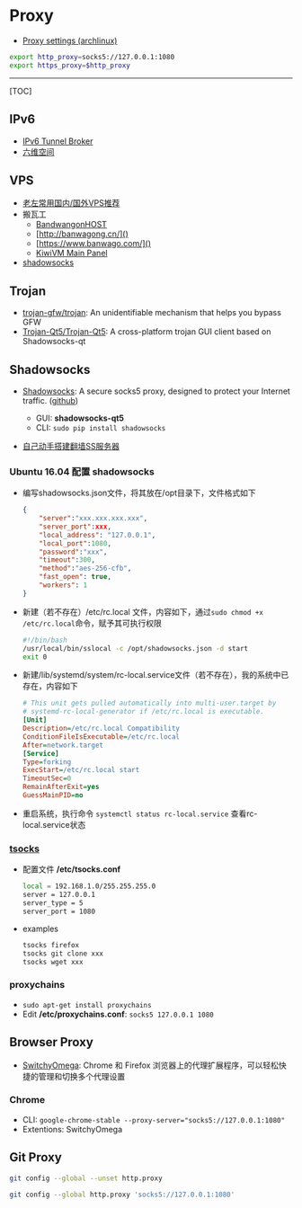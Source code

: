 # Proxy

* [Proxy settings (archlinux)](https://wiki.archlinux.org/index.php/proxy_settings)

```sh
export http_proxy=socks5://127.0.0.1:1080
export https_proxy=$http_proxy
```

-----

[TOC]

## IPv6

* [IPv6 Tunnel Broker](https://www.tunnelbroker.net/)
* [六维空间](http://bt.neu6.edu.cn/)

## VPS

* [老左常用国内/国外VPS推荐](http://www.laozuo.org/myvps)
* 搬瓦工
  * [BandwangonHOST](https://bwh88.net/)
  * [http://banwagong.cn/]()
  * [https://www.banwago.com/]()
  * [KiwiVM Main Panel](https://kiwivm.64clouds.com/main.php)
* [shadowsocks](https://order.shadowsocks.ch)

## Trojan

* [trojan-gfw/trojan](https://github.com/trojan-gfw/trojan): An unidentifiable mechanism that helps you bypass GFW
* [Trojan-Qt5/Trojan-Qt5](https://github.com/Trojan-Qt5/Trojan-Qt5): A cross-platform trojan GUI client based on Shadowsocks-qt

## Shadowsocks

* [Shadowsocks](https://shadowsocks.org): A secure socks5 proxy, designed to protect your Internet traffic. ([github](https://github.com/shadowsocks))
  - GUI: **shadowsocks-qt5**
  - CLI: `sudo pip install shadowsocks`

* [自己动手搭建翻墙SS服务器](https://www.yigeni.com/build-a-wall-ss-server/)

### Ubuntu 16.04 配置 shadowsocks

* 编写shadowsocks.json文件，将其放在/opt目录下，文件格式如下
  ```json
  {  
      "server":"xxx.xxx.xxx.xxx",  
      "server_port":xxx,  
      "local_address": "127.0.0.1",  
      "local_port":1080,  
      "password":"xxx",  
      "timeout":300,  
      "method":"aes-256-cfb",  
      "fast_open": true,  
      "workers": 1  
  }
  ```

* 新建（若不存在）/etc/rc.local 文件，内容如下，通过`sudo chmod +x /etc/rc.local`命令，赋予其可执行权限
  ```sh
  #!/bin/bash
  /usr/local/bin/sslocal -c /opt/shadowsocks.json -d start
  exit 0
  ```

* 新建/lib/systemd/system/rc-local.service文件（若不存在），我的系统中已存在，内容如下
  ```ini
  # This unit gets pulled automatically into multi-user.target by
  # systemd-rc-local-generator if /etc/rc.local is executable.
  [Unit]
  Description=/etc/rc.local Compatibility
  ConditionFileIsExecutable=/etc/rc.local
  After=network.target
  [Service]
  Type=forking
  ExecStart=/etc/rc.local start
  TimeoutSec=0
  RemainAfterExit=yes
  GuessMainPID=no
  ```

* 重启系统，执行命令 `systemctl status rc-local.service` 查看rc-local.service状态

### [tsocks](http://tsocks.sourceforge.net/)

* 配置文件 **/etc/tsocks.conf**
  ```sh
  local = 192.168.1.0/255.255.255.0
  server = 127.0.0.1
  server_type = 5
  server_port = 1080
  ```
* examples
  ```sh
  tsocks firefox
  tsocks git clone xxx
  tsocks wget xxx
  ```

### proxychains
* `sudo apt-get install proxychains`
* Edit **/etc/proxychains.conf**: `socks5 127.0.0.1 1080`

## Browser Proxy

* [SwitchyOmega](https://proxy-switchyomega.com/): Chrome 和 Firefox 浏览器上的代理扩展程序，可以轻松快捷的管理和切换多个代理设置

### Chrome

* CLI: `google-chrome-stable --proxy-server="socks5://127.0.0.1:1080"`
* Extentions: SwitchyOmega

## Git Proxy

```sh
git config --global --unset http.proxy

git config --global http.proxy 'socks5://127.0.0.1:1080'
```
